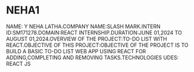 # NEHA1
NAME: Y NEHA LATHA.COMPANY NAME:SLASH MARK.INTERN ID:SM171278.DOMAIN:REACT INTERNSHIP.DURATION:JUNE 01,2024 TO AUGUST 01,2024.OVERVIEW OF THE PROJECT:TO-DO LIST WITH REACT.OBJECTIVE OF THIS PROJECT:OBJECTIVE OF THE PROJECT IS TO BUILD A BASIC TO-DO LIST WEB APP USING REACT FOR ADDING,COMPLETING AND REMOVING TASKS.TECHNOLOGIES UDES: REACT JS

